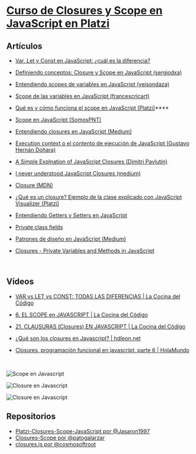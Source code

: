 # [Curso de Closures y Scope en JavaScript en Platzi](https://platzi.com/clases/scope/)

## Artículos

-   [Var, Let y Const en JavaScript: ¿cuál es la diferencia?](https://estradawebgroup.com/Post/Var--Let-y-Const-en-JavaScript---cual-es-la-diferencia-/20375)

-   [Definiendo conceptos: Closure y Scope en JavaScript (sergiodxa)](https://medium.com/@sergiodxa/definiendo-conceptos-closure-y-scope-en-javascript-9081f1e113e6)

-   [Entendiendo scopes de variables en JavaScript (yeisondaza)](https://yeisondaza.com/entendiendo-scopes-de-variables-en-javascript)

-   [Scope de las variables en JavaScript (francescricart)](https://francescricart.com/scope-variables-js/)

-   [Qué es y cómo funciona el scope en JavaScript (Platzi)](https://platzi.com/blog/como-funciona-el-scope-en-javascript/)\*\*\*\*

-   [Scope en JavaScript (SomosPNT)](https://somospnt.com/blog/120-scope-en-javascript)

-   [Entendiendo closures en JavaScript (Medium)](https://medium.com/entendiendo-javascript/entendiendo-closures-en-javascript-8fb9a284964e)

-   [Execution context o el contento de ejecución de JavaScript (Gustavo Hernán Dohara)](https://gustavodohara.com/blogangular/execution-context-contexto-ejecucion-javascript/)

-   [A Simple Explnation of JavaScript Closures (Dimitri Pavlutin)](https://dmitripavlutin.com/simple-explanation-of-javascript-closures/)

-   [I never understood JavaScript Closures (medium)](https://medium.com/dailyjs/i-never-understood-javascript-closures-9663703368e8)

-   [Closure (MDN)](https://developer.mozilla.org/es/docs/Web/JavaScript/Closures)

-   [¿Qué es un closure? Ejemplo de la clase explicado con JavaScript Visualizer (Platzi)](https://platzi.com/tutoriales/1807-scope/8839-que-es-closure-ejemplo-de-la-clase-explicado-con-javascript-visualizer/)

-   [Entendiendo Getters y Setters en JavaScript](https://yeisondaza.com/entendiendo-getters-y-setters-en-javascript)

-   [Private class fields](https://developer.mozilla.org/es/docs/Web/JavaScript/Reference/Classes/Private_class_fields)

-   [Patrones de diseño en JavaScript (Medium)](https://medium.com/@jmz12/patrones-de-dise%C3%B1o-en-js-43beab8f5756)

-   [Closures - Private Variables and Methods in JavaScript](https://lazamar.github.io/closures-private-variables-and-methods-in-javascript/)

<br>

## Vídeos

-   [VAR vs LET vs CONST: TODAS LAS DIFERENCIAS | La Cocina del Código](https://www.youtube.com/watch?v=ojrvxYcKeYg)

-   [6. EL SCOPE en JAVASCRIPT | La Cocina del Código](https://www.youtube.com/watch?v=s-7C09ymzK8)

-   [21. CLAUSURAS (Closures) EN JAVASCRIPT | La Cocina del Código](https://www.youtube.com/watch?v=JXG_gQ0OF74)

-   [¿Qué son los closures en Javascript? | hdleon.net](https://www.youtube.com/watch?v=3CDpX06hHZs)

-   [Closures, programación funcional en javascript, parte 6 | HolaMundo](https://www.youtube.com/watch?v=E6aPTeVujRs)

<br>

![Scope en Javascript](https://i.imgur.com/rZGPpwN.jpg)

![Closure en Javascript](https://i.imgur.com/hFGZdl0.jpg)

![Closure en Javascript](https://i.imgur.com/fgFGaNh.jpg)

## Repositorios

-   [Platzi-Closures-Scope-JavaScript por @Jasaron1997](https://github.com/Jasaron1997/Platzi-Closures-Scope-JavaScript)
-   [Closures-Scope por @patogalarzar](https://github.com/patogalarzar/code-notes/tree/main/Closures-Scope)
-   [closures.js por @cosmosoftroot](https://gist.github.com/cosmosoftroot/42106b053e73a8fab5106c8bc466546d)
